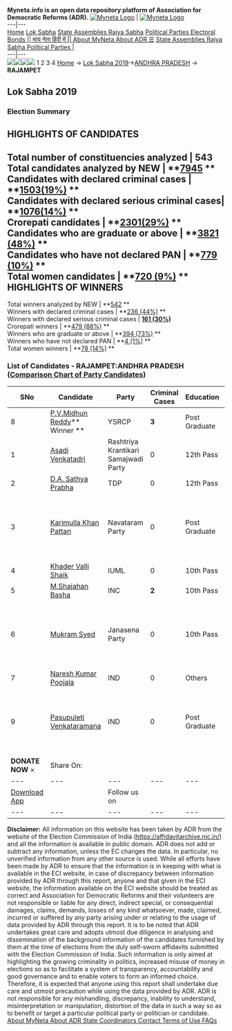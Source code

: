 **Myneta.info is an open data repository platform of Association for Democratic Reforms (ADR).**
[![Myneta Logo](https://www.myneta.info/lib/img/myneta-logo.png)](https://www.myneta.info/) | [![Myneta Logo](https://www.myneta.info/lib/img/adr-logo.png)](https://adrindia.org)  
---|---  
[Home](https://www.myneta.info/) [Lok Sabha](https://www.myneta.info/#ls "Lok Sabha") [ State Assemblies ](https://www.myneta.info/#sa "State Assemblies") [Rajya Sabha](https://www.myneta.info/#rs "Rajya Sabha") [Political Parties ](https://www.myneta.info/party "Political Parties") [ Electoral Bonds ](https://www.myneta.info/electoral_bonds "Electoral Bonds") [ || माय नेता हिंदी में || ](https://translate.google.co.in/translate?prev=hp&hl=en&js=y&u=www.myneta.info&sl=en&tl=hi&history_state0=) [ About MyNeta ](https://adrindia.org/content/about-myneta) [ About ADR ](https://adrindia.org/about-adr/who-we-are) [☰](javascript:void\(0\))
[ State Assemblies ](https://www.myneta.info/#sa "State Assemblies") [ Rajya Sabha ](https://www.myneta.info/#rs "Rajya Sabha") [ Political Parties ](https://www.myneta.info/party "Political Parties")
|   
---|---  
![](https://www.myneta.info/lib/img/banner/banner-1.png)![](https://www.myneta.info/lib/img/banner/banner-2.png)![](https://www.myneta.info/lib/img/banner/banner-3.png)![](https://www.myneta.info/lib/img/banner/banner-4.png)
1  2  3  4 
[Home](https://www.myneta.info/) → [Lok Sabha 2019](https://www.myneta.info/LokSabha2019/)→[ANDHRA PRADESH](https://www.myneta.info/LokSabha2019/index.php?action=show_constituencies&state_id=34) → **RAJAMPET**
### 
## Lok Sabha 2019
###  Election Summary 
HIGHLIGHTS OF CANDIDATES  
---  
Total number of constituencies analyzed |  543   
Total candidates analyzed by NEW | **[7945](https://www.myneta.info/LokSabha2019/index.php?action=summary&subAction=candidates_analyzed&sort=candidate#summary) **  
Candidates with declared criminal cases | **[1503(19%)](https://www.myneta.info/LokSabha2019/index.php?action=summary&subAction=crime&sort=candidate#summary) **  
Candidates with declared serious criminal cases| **[1076(14%)](https://www.myneta.info/LokSabha2019/index.php?action=summary&subAction=serious_crime&sort=candidate#summary) **  
Crorepati candidates | **[2301(29%)](https://www.myneta.info/LokSabha2019/index.php?action=summary&subAction=crorepati&sort=candidate#summary) **  
Candidates who are graduate or above | **[3821 (48%)](https://www.myneta.info/LokSabha2019/index.php?action=summary&subAction=education&sort=candidate#summary) **  
Candidates who have not declared PAN | **[779 (10%)](https://www.myneta.info/LokSabha2019/index.php?action=summary&subAction=without_pan&sort=candidate#summary) **  
Total women candidates | **[720 (9%)](https://www.myneta.info/LokSabha2019/index.php?action=summary&subAction=women_candidate&sort=candidate#summary) **  
HIGHLIGHTS OF WINNERS  
---  
Total winners analyzed by NEW | **[542](https://www.myneta.info/LokSabha2019/index.php?action=summary&subAction=winner_analyzed&sort=candidate#summary) **  
Winners with declared criminal cases | **[236 (44%)](https://www.myneta.info/LokSabha2019/index.php?action=summary&subAction=winner_crime&sort=candidate#summary) **  
Winners with declared serious criminal cases | **[161 (30%)](https://www.myneta.info/LokSabha2019/index.php?action=summary&subAction=winner_serious_crime&sort=candidate#summary)**  
Crorepati winners | **[479 (88%)](https://www.myneta.info/LokSabha2019/index.php?action=summary&subAction=winner_crorepati&sort=candidate#summary) **  
Winners who are graduate or above | **[394 (73%)](https://www.myneta.info/LokSabha2019/index.php?action=summary&subAction=winner_education&sort=candidate#summary) **  
Winners who have not declared PAN | **[4 (1%)](https://www.myneta.info/LokSabha2019/index.php?action=summary&subAction=winner_without_pan&sort=candidate#summary) **  
Total women winners | **[78 (14%)](https://www.myneta.info/LokSabha2019/index.php?action=summary&subAction=winner_women&sort=candidate#summary) **  
### List of Candidates - RAJAMPET:ANDHRA PRADESH ([Comparison Chart of Party Candidates](https://www.myneta.info/LokSabha2019/comparisonchart.php?constituency_id=455))
SNo | Candidate| Party| Criminal Cases| Education| Age| Total Assets| Liabilities  
---|---|---|---|---|---|---|---  
8  | [P.V.Midhun Reddy](https://www.myneta.info/LokSabha2019/candidate.php?candidate_id=4626)** Winner ** | YSRCP | **3** | Post Graduate| 42 | Rs 66,50,85,701 ~ 66 Crore+ | Rs 20,54,73,477 ~ 20 Crore+  
1  | [Asadi Venkatadri](https://www.myneta.info/LokSabha2019/candidate.php?candidate_id=5068) | Rashtriya Krantikari Samajwadi Party | 0 | 12th Pass| 61 | Rs 8,50,000 ~ 8 Lacs+ | Rs 80,000 ~ 80 Thou+  
2  | [D.A. Sathya Prabha](https://www.myneta.info/LokSabha2019/candidate.php?candidate_id=5066) | TDP | 0 | 12th Pass| 68 | Rs 2,20,48,33,211 ~ 220 Crore+ | Rs 59,32,75,186 ~ 59 Crore+  
3  | [Karimulla Khan Pattan](https://www.myneta.info/LokSabha2019/candidate.php?candidate_id=6288) | Navataram Party | 0 | Post Graduate| 40 | ![](https://myneta.info/image_v2.php?myneta_folder=LokSabha2019&candidate_id=6288&col=ta) | ![](https://myneta.info/image_v2.php?myneta_folder=LokSabha2019&candidate_id=6288&col=lia)  
4  | [Khader Valli Shaik](https://www.myneta.info/LokSabha2019/candidate.php?candidate_id=6285) | IUML | 0 | 10th Pass| 35 | Rs 2,56,48,000 ~ 2 Crore+ | Rs 4,44,000 ~ 4 Lacs+  
5  | [M.Shajahan Basha](https://www.myneta.info/LokSabha2019/candidate.php?candidate_id=5067) | INC | **2** | 10th Pass| 48 | Rs 2,74,00,500 ~ 2 Crore+ | Rs 56,00,000 ~ 56 Lacs+  
6  | [Mukram Syed](https://www.myneta.info/LokSabha2019/candidate.php?candidate_id=5065) | Janasena Party | 0 | 10th Pass| 42 | ![](https://myneta.info/image_v2.php?myneta_folder=LokSabha2019&candidate_id=5065&col=ta) | ![](https://myneta.info/image_v2.php?myneta_folder=LokSabha2019&candidate_id=5065&col=lia)  
7  | [Naresh Kumar Poojala](https://www.myneta.info/LokSabha2019/candidate.php?candidate_id=7205) | IND | 0 | Others| 25 | Rs 73,786 ~ 73 Thou+ | Rs 0 ~   
9  | [Pasupuleti Venkataramana](https://www.myneta.info/LokSabha2019/candidate.php?candidate_id=5063) | IND | 0 | Post Graduate| 42 | ![](https://myneta.info/image_v2.php?myneta_folder=LokSabha2019&candidate_id=5063&col=ta) | ![](https://myneta.info/image_v2.php?myneta_folder=LokSabha2019&candidate_id=5063&col=lia)  
|  **DONATE NOW** × |  Share On:  | [](https://api.whatsapp.com/send?text=https%3A%2F%2Fmyneta.info%2Fpunjab2022%2Findex.php%3Faction%3Dshow_constituencies%26state_id%3D19) | [](https://www.facebook.com/sharer/sharer.php?u=https%3A%2F%2Fmyneta.info%2Fpunjab2022%2Findex.php%3Faction%3Dshow_constituencies%26state_id%3D19) | [](https://twitter.com/share?url=https%3A%2F%2Fmyneta.info%2Fpunjab2022%2Findex.php%3Faction%3Dshow_constituencies%26state_id%3D19)  
---|---|---|---|---  
| [ Download App ](https://play.google.com/store/apps/details?id=com.webrosoft.myneta1&pcampaignid=pcampaignidMKT-Other-global-all-co-prtnr-py-PartBadge-Mar2515-1) | [](https://play.google.com/store/apps/details?id=com.webrosoft.myneta1&pcampaignid=pcampaignidMKT-Other-global-all-co-prtnr-py-PartBadge-Mar2515-1) |  Follow us on  | [](https://www.facebook.com/adrindia.org/) | [](https://twitter.com/adrspeaks) | [](https://groups.google.com/g/national-election-watch?hl=en&pli=1) | [](https://www.instagram.com/adrspeaks/) | [](https://www.youtube.com/user/adrspeaks) | [](https://sharechat.com/profile/adrspeaks)  
---|---|---|---|---|---|---|---|---  
**Disclaimer:** All information on this website has been taken by ADR from the website of the Election Commission of India (https://affidavitarchive.nic.in/) and all the information is available in public domain. ADR does not add or subtract any information, unless the EC changes the data. In particular, no unverified information from any other source is used. While all efforts have been made by ADR to ensure that the information is in keeping with what is available in the ECI website, in case of discrepancy between information provided by ADR through this report, anyone and that given in the ECI website, the information available on the ECI website should be treated as correct and Association for Democratic Reforms and their volunteers are not responsible or liable for any direct, indirect special, or consequential damages, claims, demands, losses of any kind whatsoever, made, claimed, incurred or suffered by any party arising under or relating to the usage of data provided by ADR through this report. It is to be noted that ADR undertakes great care and adopts utmost due diligence in analysing and dissemination of the background information of the candidates furnished by them at the time of elections from the duly self-sworn affidavits submitted with the Election Commission of India. Such information is only aimed at highlighting the growing criminality in politics, increased misuse of money in elections so as to facilitate a system of transparency, accountability and good governance and to enable voters to form an informed choice. Therefore, it is expected that anyone using this report shall undertake due care and utmost precaution while using the data provided by ADR. ADR is not responsible for any mishandling, discrepancy, inability to understand, misinterpretation or manipulation, distortion of the data in such a way so as to benefit or target a particular political party or politician or candidate. 
[ About MyNeta ](https://adrindia.org/content/about-myneta) [ About ADR ](https://adrindia.org/about-adr/who-we-are) [ State Coordinators ](https://adrindia.org/about-adr/state-coordinators) [ Contact ](https://adrindia.org/contact-us) [ Terms of Use ](https://adrindia.org/content/adr-terms-use) [ FAQs ](https://adrindia.org/content/faqs)
